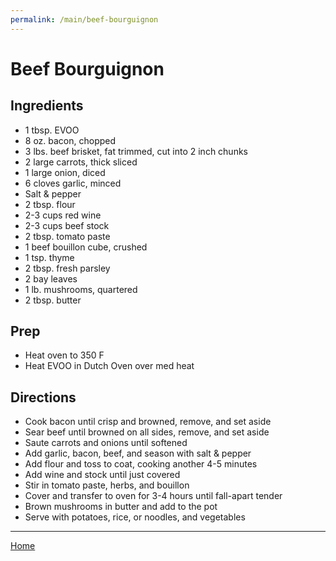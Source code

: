 ```yaml
---
permalink: /main/beef-bourguignon
---
```

# Beef Bourguignon

## Ingredients

- 1 tbsp. EVOO
- 8 oz. bacon, chopped
- 3 lbs. beef brisket, fat trimmed, cut into 2 inch chunks
- 2 large carrots, thick sliced
- 1 large onion, diced
- 6 cloves garlic, minced
- Salt & pepper
- 2 tbsp. flour
- 2-3 cups red wine
- 2-3 cups beef stock
- 2 tbsp. tomato paste
- 1 beef bouillon cube, crushed
- 1 tsp. thyme
- 2 tbsp. fresh parsley
- 2 bay leaves
- 1 lb. mushrooms, quartered
- 2 tbsp. butter

## Prep

- Heat oven to 350 F
- Heat EVOO in Dutch Oven over med heat

## Directions

- Cook bacon until crisp and browned, remove, and set aside
- Sear beef until browned on all sides, remove, and set aside
- Saute carrots and onions until softened
- Add garlic, bacon, beef, and season with salt & pepper
- Add flour and toss to coat, cooking another 4-5 minutes
- Add wine and stock until just covered
- Stir in tomato paste, herbs, and bouillon
- Cover and transfer to oven for 3-4 hours until fall-apart tender
- Brown mushrooms in butter and add to the pot
- Serve with potatoes, rice, or noodles, and vegetables

---

[Home](https://thomasjbarrett82.github.io)
